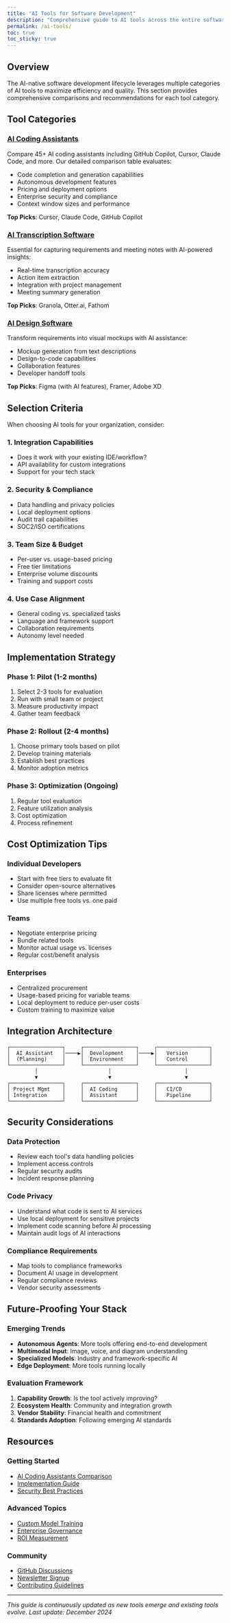 ```yaml
---
title: "AI Tools for Software Development"
description: "Comprehensive guide to AI tools across the entire software development lifecycle"
permalink: /ai-tools/
toc: true
toc_sticky: true
---
```


## Overview

The AI-native software development lifecycle leverages multiple categories of AI tools to maximize efficiency and quality. This section provides comprehensive comparisons and recommendations for each tool category.

## Tool Categories

### [AI Coding Assistants](/ai-tools/coding-assistants/)
Compare 45+ AI coding assistants including GitHub Copilot, Cursor, Claude Code, and more. Our detailed comparison table evaluates:
- Code completion and generation capabilities
- Autonomous development features
- Pricing and deployment options
- Enterprise security and compliance
- Context window sizes and performance

**Top Picks**: Cursor, Claude Code, GitHub Copilot

### [AI Transcription Software](/ai-tools/transcription/)
Essential for capturing requirements and meeting notes with AI-powered insights:
- Real-time transcription accuracy
- Action item extraction
- Integration with project management
- Meeting summary generation

**Top Picks**: Granola, Otter.ai, Fathom

### [AI Design Software](/ai-tools/design-software/)
Transform requirements into visual mockups with AI assistance:
- Mockup generation from text descriptions
- Design-to-code capabilities
- Collaboration features
- Developer handoff tools

**Top Picks**: Figma (with AI features), Framer, Adobe XD

## Selection Criteria

When choosing AI tools for your organization, consider:

### 1. **Integration Capabilities**
- Does it work with your existing IDE/workflow?
- API availability for custom integrations
- Support for your tech stack

### 2. **Security & Compliance**
- Data handling and privacy policies
- Local deployment options
- Audit trail capabilities
- SOC2/ISO certifications

### 3. **Team Size & Budget**
- Per-user vs. usage-based pricing
- Free tier limitations
- Enterprise volume discounts
- Training and support costs

### 4. **Use Case Alignment**
- General coding vs. specialized tasks
- Language and framework support
- Collaboration requirements
- Autonomy level needed

## Implementation Strategy

### Phase 1: Pilot (1-2 months)
1. Select 2-3 tools for evaluation
2. Run with small team or project
3. Measure productivity impact
4. Gather team feedback

### Phase 2: Rollout (2-4 months)
1. Choose primary tools based on pilot
2. Develop training materials
3. Establish best practices
4. Monitor adoption metrics

### Phase 3: Optimization (Ongoing)
1. Regular tool evaluation
2. Feature utilization analysis
3. Cost optimization
4. Process refinement

## Cost Optimization Tips

### Individual Developers
- Start with free tiers to evaluate fit
- Consider open-source alternatives
- Share licenses where permitted
- Use multiple free tools vs. one paid

### Teams
- Negotiate enterprise pricing
- Bundle related tools
- Monitor actual usage vs. licenses
- Regular cost/benefit analysis

### Enterprises
- Centralized procurement
- Usage-based pricing for variable teams
- Local deployment to reduce per-user costs
- Custom training to maximize value

## Integration Architecture

```
┌─────────────────┐     ┌─────────────────┐     ┌─────────────────┐
│  AI Assistant   │────▶│  Development    │────▶│   Version       │
│  (Planning)     │     │  Environment    │     │   Control       │
└─────────────────┘     └─────────────────┘     └─────────────────┘
         │                       │                        │
         ▼                       ▼                        ▼
┌─────────────────┐     ┌─────────────────┐     ┌─────────────────┐
│ Project Mgmt    │     │  AI Coding      │     │   CI/CD         │
│ Integration     │     │  Assistant      │     │   Pipeline      │
└─────────────────┘     └─────────────────┘     └─────────────────┘
```

## Security Considerations

### Data Protection
- Review each tool's data handling policies
- Implement access controls
- Regular security audits
- Incident response planning

### Code Privacy
- Understand what code is sent to AI services
- Use local deployment for sensitive projects
- Implement code scanning before AI processing
- Maintain audit logs of AI interactions

### Compliance Requirements
- Map tools to compliance frameworks
- Document AI usage in development
- Regular compliance reviews
- Vendor security assessments

## Future-Proofing Your Stack

### Emerging Trends
- **Autonomous Agents**: More tools offering end-to-end development
- **Multimodal Input**: Image, voice, and diagram understanding
- **Specialized Models**: Industry and framework-specific AI
- **Edge Deployment**: More tools running locally

### Evaluation Framework
1. **Capability Growth**: Is the tool actively improving?
2. **Ecosystem Health**: Community and integration growth
3. **Vendor Stability**: Financial health and commitment
4. **Standards Adoption**: Following emerging AI standards

## Resources

### Getting Started
- [AI Coding Assistants Comparison](/ai-tools/coding-assistants/)
- [Implementation Guide](/implementation/)
- [Security Best Practices](/governance/security/)

### Advanced Topics
- [Custom Model Training](/implementation/tech-stack/#custom-training)
- [Enterprise Governance](/governance/)
- [ROI Measurement](/implementation/metrics/)

### Community
- [GitHub Discussions](https://github.com/CodySwannGt/ai-native-sdlc/discussions)
- [Newsletter Signup](#newsletter)
- [Contributing Guidelines](https://github.com/CodySwannGt/ai-native-sdlc/blob/main/CONTRIBUTING.md)

---

*This guide is continuously updated as new tools emerge and existing tools evolve. Last update: December 2024*